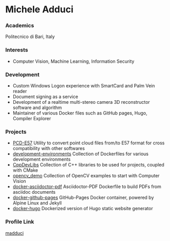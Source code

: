 # Michele Adduci

### Academics

Politecnico di Bari, Italy

### Interests

- Computer Vision, Machine Learning, Information Security

### Development

- Custom Windows Logon experience with SmartCard and Palm Vein reader
- Document signing as a service
- Development of a realtime multi-stereo camera 3D reconstructor software and algorithm
- Maintainer of various Docker files such as GitHub pages, Hugo, Compiler Explorer


### Projects

- [PCD-E57](https://github.com/madduci/PCD-E57) Utility to convert point cloud files from/to E57 format for cross compatibility with other softwares
- [development-environments](https://github.com/madduci/development-environments) Collection of Dockerfiles for various development environments
- [CppDevLibs](https://github.com/madduci/CppDevLibs) Collection of C++ libraries to be used for projects, coupled with CMake
- [opencv_demo](https://github.com/madduci/opencv_demo) Collection of OpenCV examples to start with Computer Vision
- [docker-asciidoctor-pdf](https://github.com/madduci/docker-asciidoctor-pdf) Asciidoctor-PDF Dockerfile to build PDFs from asciidoc documents
- [docker-github-pages](https://github.com/madduci/docker-github-pages)  GitHub-Pages Docker container, powered by Alpine Linux and Jekyll
- [docker-hugo](https://github.com/madduci/docker-hugo) Dockerized version of Hugo static website generator 

### Profile Link

[madduci](https://github.com/madduci)

